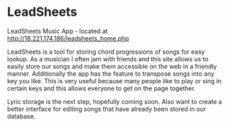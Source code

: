 # LeadSheets
LeadSheets Music App - located at http://18.221.174.186/leadsheets_home.php

LeadSheets is a tool for storing chord progressions of songs for easy lookup. As a musician I often jam with friends and this site allows us to easily store our songs and make them accessible on the web in a friendly manner. Additionally the app has the feature to transpose songs into any key you like. This is very useful because many people like to play or sing in certain keys and this allows everyone to get on the page together. 

Lyric storage is the next step, hopefully coming soon. Also want to create a better interface for editing songs that have already been stored in our database. 
